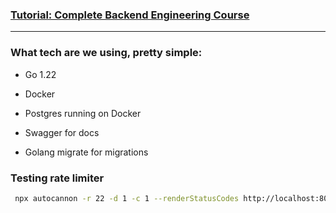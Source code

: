 ### [Tutorial: Complete Backend Engineering Course](https://www.youtube.com/watch?v=h3fqD6IprIA&list=PLYEESps429vrFV0yiN_MCaDPhnYb0qRxK&index=6)

---

### What tech are we using, pretty simple:

- Go 1.22
- Docker

- Postgres running on Docker
- Swagger for docs

- Golang migrate for migrations

### Testing rate limiter

```bash
 npx autocannon -r 22 -d 1 -c 1 --renderStatusCodes http://localhost:8080/v1/health
```
